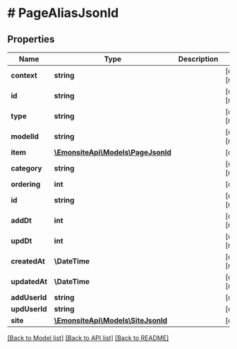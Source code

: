 # # PageAliasJsonld

## Properties

Name | Type | Description | Notes
------------ | ------------- | ------------- | -------------
**context** | **string** |  | [optional] [readonly]
**id** | **string** |  | [optional] [readonly]
**type** | **string** |  | [optional] [readonly]
**modelId** | **string** |  | [optional] [readonly]
**item** | [**\EmonsiteApi\Models\PageJsonld**](PageJsonld.md) |  | [optional]
**category** | **string** |  | [optional] [readonly]
**ordering** | **int** |  | [optional]
**id** | **string** |  | [optional] [readonly]
**addDt** | **int** |  | [optional] [readonly]
**updDt** | **int** |  | [optional] [readonly]
**createdAt** | **\DateTime** |  | [optional] [readonly]
**updatedAt** | **\DateTime** |  | [optional] [readonly]
**addUserId** | **string** |  | [optional]
**updUserId** | **string** |  | [optional]
**site** | [**\EmonsiteApi\Models\SiteJsonld**](SiteJsonld.md) |  | [optional]

[[Back to Model list]](../../README.md#models) [[Back to API list]](../../README.md#endpoints) [[Back to README]](../../README.md)
